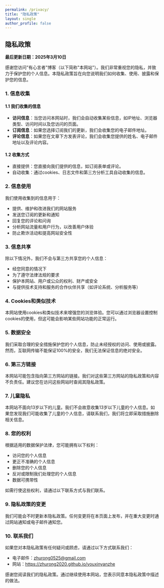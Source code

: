 ```yaml
---
permalink: /privacy/
title: "隐私政策"
layout: single
author_profile: false
---
```


## 隐私政策

**最后更新日期：2025年3月10日**

感谢您访问"有心言者"博客（以下简称"本网站"）。我们非常重视您的隐私，并致力于保护您的个人信息。本隐私政策旨在向您说明我们如何收集、使用、披露和保护您的信息。

### 1. 信息收集

#### 1.1 我们收集的信息
- **访问信息**：当您访问本网站时，我们会自动收集某些信息，如IP地址、浏览器类型、访问时间以及您访问的页面。
- **订阅信息**：如果您选择订阅我们的更新，我们会收集您的电子邮件地址。
- **评论信息**：如果您在文章下方发表评论，我们会收集您提供的姓名、电子邮件地址以及评论内容。

#### 1.2 收集方式
- 直接提供：您直接向我们提供的信息，如订阅表单或评论。
- 自动收集：通过cookies、日志文件和第三方分析工具自动收集的信息。

### 2. 信息使用

我们使用收集到的信息用于：
- 提供、维护和改进我们的网站服务
- 发送您订阅的更新和通知
- 回复您的评论和问询
- 分析网站流量和用户行为，以改善用户体验
- 防止欺诈活动和提高网站安全性

### 3. 信息共享

除以下情况外，我们不会与第三方共享您的个人信息：
- 经您同意的情况下
- 为了遵守法律法规的要求
- 保护本网站、用户或公众的权利、财产或安全
- 与提供技术支持和服务的合作伙伴共享（如评论系统、分析服务等）

### 4. Cookies和类似技术

本网站使用cookies和类似技术来增强您的浏览体验。您可以通过浏览器设置控制cookies的使用，但这可能会影响某些网站功能的正常运行。

### 5. 数据安全

我们采取合理的安全措施保护您的个人信息，防止未经授权的访问、使用或披露。然而，互联网传输不能保证100%的安全，我们无法保证信息的绝对安全。

### 6. 第三方链接

本网站可能包含指向第三方网站的链接。我们对这些第三方网站的隐私政策和内容不负责任。建议您在访问这些网站时查阅其隐私政策。

### 7. 儿童隐私

本网站不面向13岁以下的儿童。我们不会故意收集13岁以下儿童的个人信息。如果您发现我们可能收集了儿童的个人信息，请联系我们，我们将立即采取措施删除相关信息。

### 8. 您的权利

根据适用的数据保护法律，您可能拥有以下权利：
- 访问您的个人信息
- 更正不准确的个人信息
- 删除您的个人信息
- 反对或限制我们处理您的个人信息
- 数据可携带性

如需行使这些权利，请通过以下联系方式与我们联系。

### 9. 隐私政策的变更

我们可能会不时更新本隐私政策。任何变更将在本页面上发布，并在重大变更时通过网站通知或电子邮件通知您。

### 10. 联系我们

如果您对本隐私政策有任何疑问或顾虑，请通过以下方式联系我们：

- 电子邮件：zhurong0525@gmail.com
- 网站：https://zhurong2020.github.io/youxinyanzhe

感谢您阅读我们的隐私政策。通过继续使用本网站，您表示同意本隐私政策中描述的做法。 